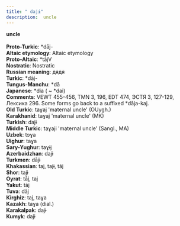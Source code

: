 ```yaml
---
title: " dajɨ"
description:  uncle
---
```

<strong> uncle</strong><br><br>
<strong>Proto-Turkic</strong>:  *dāj-<br>
<strong>Altaic etymology</strong>:  Altaic etymology<br>
<strong> Proto-Altaic</strong>:  *tā́jV<br>
<strong>Nostratic</strong>:  Nostratic<br>
<strong>Russian meaning</strong>:  дядя<br>
<strong>Turkic</strong>:  *dāj-<br>
<strong>Tungus-Manchu</strong>:  *dā<br>
<strong>Japanese</strong>:  *dia ( ~ *dai)<br>
<strong>Comments</strong>:  VEWT 455-456, TMN 3, 196, EDT 474, ЭСТЯ 3, 127-129, Лексика 296. Some forms go back to a suffixed *dāja-kaj.<br>
<strong>Old Turkic</strong>:  taɣaj 'maternal uncle' (OUygh.)<br>
<strong>Karakhanid</strong>:  taɣaj 'maternal uncle' (MK)<br>
<strong>Turkish</strong>:  dajɨ<br>
<strong>Middle Turkic</strong>:  taɣaji 'maternal uncle' (Sangl., MA)<br>
<strong>Uzbek</strong>:  tɔɣa<br>
<strong>Uighur</strong>:  taɣa<br>
<strong>Sary-Yughur</strong>:  taɣɨj<br>
<strong>Azerbaidzhan</strong>:  dajɨ<br>
<strong>Turkmen</strong>:  dājɨ<br>
<strong>Khakassian</strong>:  taj, tajɨ, tāj<br>
<strong>Shor</strong>:  tajɨ<br>
<strong>Oyrat</strong>:  tāj, taj<br>
<strong>Yakut</strong>:  tāj<br>
<strong>Tuva</strong>:  dāj<br>
<strong>Kirghiz</strong>:  taj, taɣa<br>
<strong>Kazakh</strong>:  taɣa (dial.)<br>
<strong>Karakalpak</strong>:  dajɨ<br>
<strong>Kumyk</strong>:  dajɨ<br>


